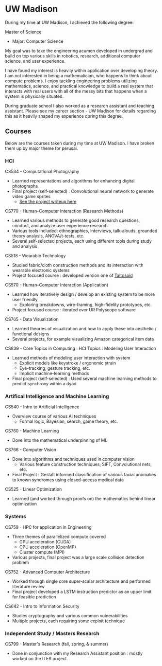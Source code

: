 # UW Madison
During my time at UW Madison, I achieved the following degree:

Master of Science
- Major: Computer Science

My goal was to take the engineering acumen developed in undergrad and build on top various skills in robotics, research, additional computer science, and user experience.

I have found my interest is heavily within application over developing theory. I am not interested in being a mathematician, who happens to think about compute problems. I enjoy tackling engineering problems utilizing mathematics, science, and practical knowledge to build a real system that interacts with real users with all of the messy bits that happens when a system is physically situated.

During graduate school I also worked as a research assistant and teaching assistant. Please see my career section - UW Madison for details regarding this as it heavily shaped my experience during this degree.

## Courses
Below are the courses taken during my time at UW Madison. I have broken them up by major theme for perusal.

### HCI
CS534 - Computational Photography
- Learned representations and algorithms for enhancing digital photographs
- Final project (self-selected) : Convolutional neural network to generate video game sprites
    - [See the project writeup here](https://curthenrichs.github.io/CS534-Term-Project-Website/)

CS770 - Human-Computer Interaction (Research Methods)
- Learned various methods to generate good research questions, conduct, and analyze user experience research
- Various tools included: ethnographies, interviews, talk-alouds, grounded theory analysis, ANOVA/t-tests, etc.
- Several self-selected projects, each using different tools during study and analysis

CS518 - Wearable Technology
- Studied fabric/cloth construction methods and its interaction with wearable electronic systems
- Project focused course : developed version one of [Taltosoid](https://github.com/curthenrichs/taltosoid_srf)

CS570 - Human-Computer Interaction (Application)
- Learned how iteratively design / develop an existing system to be more user friendly
    - Exploring breakdowns, wire-framing, high-fidelity prototypes, etc.
- Project focused course : iterated over UR Polyscope software

CS765 - Data Visualization
- Learned theories of visualization and how to apply these into aesthetic / functional designs
- Several projects, for example visualizing Amazon categorical item data

CS839 - Core Topics in Computing : HCI Topics : Modeling User Interaction
- Learned methods of modeling user interaction with system
    - Explicit models like keystroke / ergonomic strain
    - Eye-tracking, gesture tracking, etc.
    - Implicit machine-learning methods
- Final project (self-selected) : Used several machine learning methods to predict synchrony within a dyad.

### Artifical Intelligence and Machine Learning

CS540 - Intro to Artificial Intelligence
- Overview course of various AI techniques
    - Formal logic, Bayesian, search, game theory, etc.

CS760 - Machine Learning
- Dove into the mathematical underpinning of ML

CS766 - Computer Vision
- Dove into algorithms and techniques used in computer vision
    - Various feature construction techniques, SIFT, Convolutional nets, etc. 
- Final Project : Gestalt informed classification of various facial anomalies to known syndromes using closed-access medical data

CS525 - Linear Optimization
- Learned (and worked through proofs on) the mathematics behind linear optimization

### Systems

CS759 - HPC for application in Engineering
- Three themes of parallelized compute covered
    - GPU acceleration (CUDA)
    - CPU acceleration (OpenMP)
    - Cluster compute (MPI)
- Various projects, final project was a large scale collision detection problem

CS752 - Advanced Computer Architecture
- Worked through single core super-scalar architecture and performed literature review
- Final project developed a LSTM instruction predictor as an upper limit for feasible prediction

CS642 - Intro to Information Security
- Studies cryptography and various common vulnerabilities
- Multiple projects, each requiring some exploit technique

### Independent Study / Masters Research
CS799 - Master's Research (fall, spring, & summer)
- Done in conjunction with my Research Assistant position : mostly worked on the ITER project.